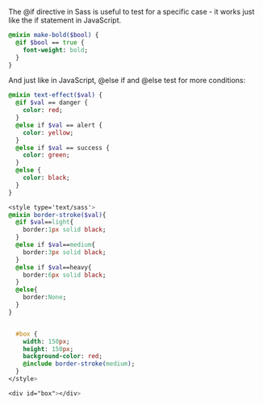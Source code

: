 The @if directive in Sass is useful to test for a specific case - it works just like the if statement in JavaScript.
```sass
@mixin make-bold($bool) {
  @if $bool == true {
    font-weight: bold;
  }
}
```
And just like in JavaScript, @else if and @else test for more conditions:
```sass
@mixin text-effect($val) {
  @if $val == danger {
    color: red;
  }
  @else if $val == alert {
    color: yellow;
  }
  @else if $val == success {
    color: green;
  }
  @else {
    color: black;
  }
}
```
```sass
<style type='text/sass'>
@mixin border-stroke($val){
  @if $val==light{
    border:1px solid black;
  }
  @else if $val==medium{
    border:3px solid black;
  }
  @else if $val==heavy{
    border:6px solid black;
  }
  @else{
    border:None;
  }
}


  #box {
    width: 150px;
    height: 150px;
    background-color: red;
    @include border-stroke(medium);
  }
</style>

<div id="box"></div>

```
